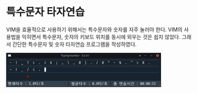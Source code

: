 # 특수문자 타자연습

VIM을 효율적으로 사용하기 위해서는 특수문자와 숫자를 자주 눌러야 한다. VIM의 사용법을 익히면서 특수문자, 숫자의 키보드 위치를 동시에 외우는 것은 쉽지 않았다. 그래서 간단한 특수문자 및 숫자 타자연습 프로그램을 작성하였다.

<img src="images/main.png?raw=true" alt="ScreenShot" width="420"/>